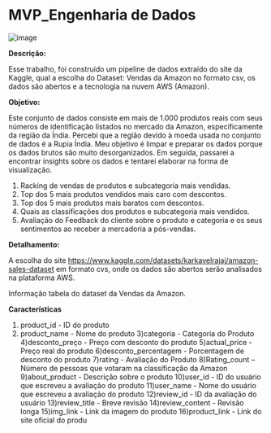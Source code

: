 # MVP_Engenharia de Dados 

![image](https://github.com/PatriciaSoaresSPereira/mvp/assets/136263539/47488a39-178b-4151-a771-770c8387057f)

**Descrição:**

Esse trabalho, foi construído um pipeline de dados extraído do site da Kaggle, qual a escolha do Dataset: Vendas da Amazon no formato csv, os dados são abertos e a tecnologia na nuvem AWS (Amazon).


**Objetivo:**

Este conjunto de dados consiste em mais de 1.000 produtos reais com seus números de identificação listados no mercado da Amazon, especificamente da região da Índia. Percebi que a região devido à moeda usada no conjunto de dados é a Rupia Índia. Meu objetivo é limpar e preparar os dados porque os dados brutos são muito desorganizados. Em seguida, passarei a encontrar insights sobre os dados e tentarei elaborar na forma de visualização.

1)   Racking de vendas de produtos e subcategoria mais vendidas.
2)   Top dos 5 mais produtos vendidos mais caro com descontos.
3)   Top dos 5 mais produtos mais baratos com descontos.
4)   Quais as classificações dos produtos e subcategoria mais vendidos. 
6)   Avaliação do Feedback do cliente sobre o produto e categoria e os seus sentimentos ao receber a mercadoria a pós-vendas.

   **Detalhamento:**

   A escolha do site https://www.kaggle.com/datasets/karkavelrajaj/amazon-sales-dataset em formato cvs, onde os dados são abertos serão analisados na plataforma AWS.
   
   Informação tabela do dataset da Vendas da Amazon.

 **Características**

 1) product_id - ID do produto
 2) product_name - Nome do produto
 3)categoria - Categoria do Produto
 4)desconto_preço - Preço com desconto do produto
 5)actual_price - Preço real do produto
 6)desconto_percentagem - Porcentagem de desconto do produto
 7)rating - Avaliação do Produto
 8)Rating_count – Número de pessoas que votaram na classificação da Amazon
 9)about_product - Descrição sobre o produto
 10)user_id - ID do usuário que escreveu a avaliação do produto
 11)user_name - Nome do usuário que escreveu a avaliação do produto
 12)review_id - ID da avaliação do usuário
 13)review_title - Breve revisão
 14)review_content - Revisão longa
 15)img_link - Link da imagem do produto
 16)product_link - Link do site oficial do produ

   


